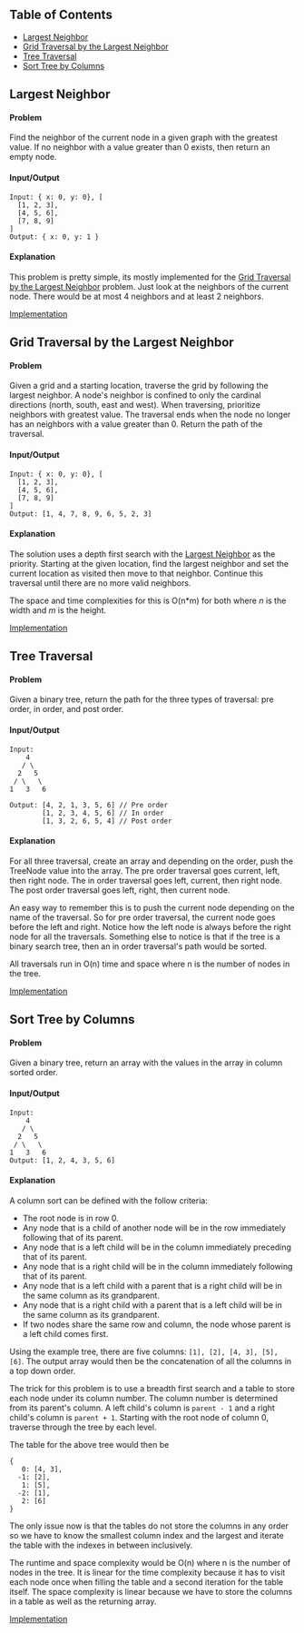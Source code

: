 ## Table of Contents
- [Largest Neighbor](#largest-neighbor)
- [Grid Traversal by the Largest Neighbor](#grid-traversal-by-the-largest-neighbor)
- [Tree Traversal](#tree-traversal)
- [Sort Tree by Columns](#sort-tree-by-columns)

## Largest Neighbor
#### Problem
Find the neighbor of the current node in a given graph with the greatest value. If no neighbor with a value greater than 0 exists, then return an empty node.

#### Input/Output
```
Input: { x: 0, y: 0}, [
  [1, 2, 3],
  [4, 5, 6],
  [7, 8, 9]
]
Output: { x: 0, y: 1 }
```
#### Explanation
This problem is pretty simple, its mostly implemented for the [Grid Traversal by the Largest Neighbor](#grid-traversal-by-the-largest-neighbor) problem. Just look at the neighbors of the current node. There would be at most 4 neighbors and at least 2 neighbors.

[Implementation](https://github.com/vinnyoodles/algorithms/blob/master/src/graph/largestNeighbor.js)

## Grid Traversal by the Largest Neighbor
#### Problem
Given a grid and a starting location, traverse the grid by following the largest neighbor. A node's neighbor is confined to only the cardinal directions (north, south, east and west). When traversing, prioritize neighbors with greatest value. The traversal ends when the node no longer has an neighbors with a value greater than 0. Return the path of the traversal.

#### Input/Output
```
Input: { x: 0, y: 0}, [
  [1, 2, 3],
  [4, 5, 6],
  [7, 8, 9]
]
Output: [1, 4, 7, 8, 9, 6, 5, 2, 3]
```

#### Explanation
The solution uses a depth first search with the [Largest Neighbor](#largest-neighbor) as the priority. Starting at the given location, find the largest neighbor and set the current location as visited then move to that neighbor. Continue this traversal until there are no more valid neighbors.

The space and time complexities for this is O(n*m) for both where *n* is the width and *m* is the height.

[Implementation](https://github.com/vinnyoodles/algorithms/blob/master/src/graph/gridTraversal.js)

## Tree Traversal
#### Problem
Given a binary tree, return the path for the three types of traversal: pre order, in order, and post order.

#### Input/Output
```
Input:
    4
   / \
  2   5
 / \   \
1   3   6

Output: [4, 2, 1, 3, 5, 6] // Pre order
        [1, 2, 3, 4, 5, 6] // In order
        [1, 3, 2, 6, 5, 4] // Post order
```

#### Explanation
For all three traversal, create an array and depending on the order, push the TreeNode value into the array. The pre order traversal goes current, left, then right node. The in order traversal goes left, current, then right node. The post order traversal goes left, right, then current node.

An easy way to remember this is to push the current node depending on the name of the traversal. So for pre order traversal, the current node goes before the left and right. Notice how the left node is always before the right node for all the traversals. Something else to notice is that if the tree is a binary search tree, then an in order traversal's path would be sorted.

All traversals run in O(n) time and space where n is the number of nodes in the tree.

[Implementation](https://github.com/vinnyoodles/algorithms/blob/master/src/graph/TreeNode.js)

## Sort Tree by Columns
#### Problem
Given a binary tree, return an array with the values in the array in column sorted order.

#### Input/Output
```
Input:
    4
   / \
  2   5
 / \   \
1   3   6
Output: [1, 2, 4, 3, 5, 6]
```

#### Explanation
A column sort can be defined with the follow criteria:
- The root node is in row 0.
- Any node that is a child of another node will be in the row immediately following that of its parent.
- Any node that is a left child will be in the column immediately preceding that of its parent.
- Any node that is a right child will be in the column immediately following that of its parent.
- Any node that is a left child with a parent that is a right child will be in the same column as its grandparent.
- Any node that is a right child with a parent that is a left child will be in the same column as its grandparent.
- If two nodes share the same row and column, the node whose parent is a left child comes first.

Using the example tree, there are five columns: `[1], [2], [4, 3], [5], [6]`. The output array would then be the concatenation of all the columns in a top down order.

The trick for this problem is to use a breadth first search and a table to store each node under its column number. The column number is determined from its parent's column. A left child's column is `parent - 1` and a right child's column is `parent + 1`. Starting with the root node of column 0, traverse through the tree by each level.

The table for the above tree would then be
```
{
   0: [4, 3],
  -1: [2],
   1: [5],
  -2: [1],
   2: [6]
}
```

The only issue now is that the tables do not store the columns in any order so we have to know the smallest column index and the largest and iterate the table with the indexes in between inclusively.

The runtime and space complexity would be O(n) where n is the number of nodes in the tree. It is linear for the time complexity because it has to visit each node once when filling the table and a second iteration for the table itself. The space complexity is linear because we have to store the columns in a table as well as the returning array.

[Implementation](https://github.com/vinnyoodles/algorithms/blob/master/src/graph/columnSort.js)
